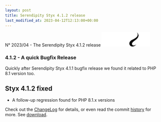 ```yaml
---
layout: post
title: Serendipity Styx 4.1.2 release
last_modified_at: 2023-04-12T12:13:00+00:00
---
```


N° 2023/04 - The Serendipity Styx 4.1.2 release <img class="php8" src="/i/b/logo_php8_2.svg" alt="php8.2" width="160" height="48">

### 4.1.2 - A quick Bugfix Release

Quickly after Serendipity Styx 4.1.1 bugfix release we found it related to PHP 8.1 version too.

## Styx 4.1.2 fixed

  - A follow-up regression found for PHP 8.1.x versions

Check out the [ChangeLog](https://github.com/ophian/styx/blob/4.1.2/docs/NEWS) for details, or even read the commit [history](https://github.com/ophian/styx/commits/4.1.2) for more. See [download](https://github.com/ophian/styx/releases/tag/4.1.2).

